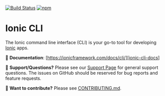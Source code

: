 [![Build Status][circle-badge]][circle-badge-url]
[![npm][npm-badge]][npm-badge-url]

# Ionic CLI

The Ionic command line interface (CLI) is your go-to tool for developing
[Ionic][ionic-homepage] apps.

:book: **Documentation**:
[https://ionicframework.com/docs/cli/][ionic-cli-docs]

:mega: **Support/Questions?** Please see our [Support Page][ionic-support] for
general support questions. The issues on GitHub should be reserved for bug
reports and feature requests.

:sparkling_heart: **Want to contribute?** Please see
[CONTRIBUTING.md](https://github.com/ionic-team/ionic-cli/blob/master/CONTRIBUTING.md).


[ionic-homepage]: https://ionicframework.com
[ionic-docs]: https://ionicframework.com/docs
[ionic-cli-docs]: https://ionicframework.com/docs/cli/
[ionic-support]: https://ionicframework.com/support

[circle-badge]: https://circleci.com/gh/ionic-team/ionic-cli.svg?style=shield
[circle-badge-url]: https://circleci.com/gh/ionic-team/ionic-cli
[npm-badge]: https://img.shields.io/npm/v/ionic.svg
[npm-badge-url]: https://www.npmjs.com/package/ionic
